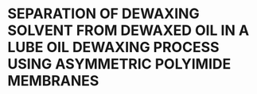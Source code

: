 # SEPARATION OF DEWAXING SOLVENT FROM DEWAXED OIL IN A LUBE OIL DEWAXING PROCESS USING ASYMMETRIC POLYIMIDE MEMBRANES